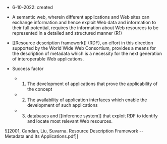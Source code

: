 - 6-10-2022: created

-  A semantic web, wherein different applications and Web sites can exchange information and hence exploit Web data and information to their full potential, requires the information about Web resources to be represented in a detailed and structured manner (R1)
-  [[Resource description framework]] (RDF), an effort in this direction supported by the World Wide Web Consortium, provides a means for the description of metadata which is a necessity for the next generation of interoperable Web applications.
- Success factor
	- 1. The development of applications that prove the applicability of the concept
	- 2. The availability of application interfaces which enable the development of such applications
	- 3. databases and [[inference system]] that exploit RDF to identify and locate most relevant Web resources. 


![[2001, Candan, Liu, Suvarna. Resource Description Framework --  Metadata and Its Applications.pdf]]
